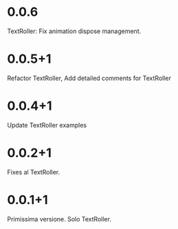 # 0.0.6

TextRoller: Fix animation dispose management.

# 0.0.5+1

Refactor TextRoller, Add detailed comments for TextRoller

# 0.0.4+1

Update TextRoller examples

# 0.0.2+1

Fixes al TextRoller.

# 0.0.1+1

Primissima versione. Solo TextRoller.